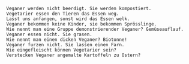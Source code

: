     Veganer werden nicht beerdigt. Sie werden kompostiert.
    Vegetarier essen den Tieren das Essen weg.
    Lasst uns anfangen, sonst wird das Essen welk.
    Veganer bekommen keine Kinder, sie bekommen Sprösslinge.
    Wie nennt man eine Gruppe demonstrierender Veganer? Gemüseauflauf.
    Veganer essen nicht. Sie grasen.
    Wie nennt man einen dicken Veganer? Biotonne!
    Veganer furzen nicht. Sie lassen einen Farn.
    Wie eingefleischt können Vegetarier sein?
    Verstecken Veganer angemalte Kartoffeln zu Ostern?
